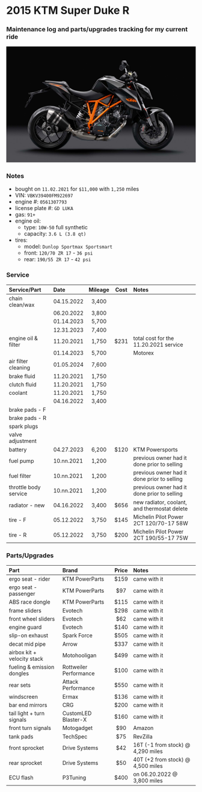# 2015 KTM Super Duke R


### Maintenance log and parts/upgrades tracking for my current ride

![](/pic.jpg)


### Notes
- bought on `11.02.2021` for `$11,000` with `1,250` miles
- VIN: `VBKV39400FM922697`
- engine #: `0561307793`
- license plate #: `GD LUKA`
- gas: `91+`
- engine oil:
  - type: `10W-50` full synthetic
  - capacity: `3.6 L (3.8 qt)`
- tires:
  - model: `Dunlop Sportmax Sportsmart`
  - front: `120/70 ZR 17` - `36 psi`
  - rear:  `190/55 ZR 17` - `42 psi`


### Service

| Service/Part          | Date       | Mileage    | Cost       | Notes                                             |
| :-------------------- | :--------- | :--------: | :--------: | :------------------------------------------------ |
| chain clean/wax       | 04.15.2022 | 3,400      |            |                                                   |
|                       | 06.20.2022 | 3,800      |            |                                                   |
|                       | 01.14.2023 | 5,700      |            |                                                   |
|                       | 12.31.2023 | 7,400      |            |                                                   |
| engine oil & filter   | 11.20.2021 | 1,750      | $231       | total cost for the 11.20.2021 service             |
|                       | 01.14.2023 | 5,700      |            | Motorex                                           |
| air filter cleaning   | 01.05.2024 | 7,600      |            |                                                   |
| brake fluid           | 11.20.2021 | 1,750      |            |                                                   |
| clutch fluid          | 11.20.2021 | 1,750      |            |                                                   |
| coolant               | 11.20.2021 | 1,750      |            |                                                   |
|                       | 04.16.2022 | 3,400      |            |                                                   |
| brake pads - F        |            |            |            |                                                   |
| brake pads - R        |            |            |            |                                                   |    
| spark plugs           |            |            |            |                                                   |
| valve adjustment      |            |            |            |                                                   |
| battery               | 04.27.2023 | 6,200      | $120       | KTM Powersports                                   |
| fuel pump             | 10.nn.2021 | 1,200      |            | previous owner had it done prior to selling       |
| fuel filter           | 10.nn.2021 | 1,200      |            | previous owner had it done prior to selling       |
| throttle body service | 10.nn.2021 | 1,200      |            | previous owner had it done prior to selling       |
| radiator - new        | 04.16.2022 | 3,400      | $656       | new radiator, coolant, and thermostat delete      |
| tire - F              | 05.12.2022 | 3,750      | $145       | Michelin Pilot Power 2CT 120/70-17 58W            |
| tire - R              | 05.12.2022 | 3,750      | $200       | Michelin Pilot Power 2CT 190/55-17 75W            |



### Parts/Upgrades

| Part                        | Brand                  | Price      | Notes                             |
| :-------------------------- | :--------------------- | :--------: | :-------------------------------- |
| ergo seat - rider           | KTM PowerParts         | $159       | came with it                      |
| ergo seat - passenger       | KTM PowerParts         | $97        | came with it                      |
| ABS race dongle             | KTM PowerParts         | $115       | came with it                      |
| frame sliders               | Evotech                | $298       | came with it                      |
| front wheel sliders         | Evotech                | $62        | came with it                      |
| engine guard                | Evotech                | $140       | came with it                      |
| slip-on exhaust             | Spark Force            | $505       | came with it                      |
| decat mid pipe              | Arrow                  | $337       | came with it                      |
| airbox kit + velocity stack | Motohooligan           | $499       | came with it                      |
| fueling & emission dongles  | Rottweiler Performance | $100       | came with it                      |
| rear sets                   | Attack Performance     | $550       | came with it                      |
| windscreen                  | Ermax                  | $136       | came with it                      |
| bar end mirrors             | CRG                    | $200       | came with it                      |
| tail light + turn signals   | CustomLED Blaster-X    | $160       | came with it                      |
| front turn signals          | Motogadget             | $90        | Amazon                            |
| tank pads                   | TechSpec               | $75        | RevZilla                          |
| front sprocket              | Drive Systems          | $42        | 16T (-1 from stock) @ 4,290 miles |
| rear  sprocket              | Drive Systems          | $50        | 40T (+2 from stock) @ 4,500 miles |
| ECU flash                   | P3Tuning               | $400       | on 06.20.2022 @ 3,800 miles       |
